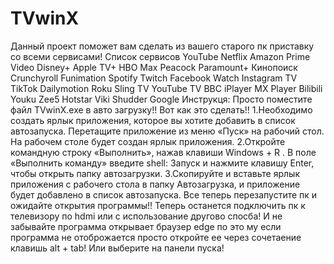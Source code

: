 # TVwinX
Данный проект поможет вам сделать из вашего старого пк приставку со всеми сервисами!
Список сервисов
YouTube
Netflix
Amazon Prime Video
Disney+
Apple TV+
HBO Max
Peacock
Paramount+
Кинопоиск
Crunchyroll
Funimation
Spotify
Twitch
Facebook Watch
Instagram TV
TikTok
Dailymotion
Roku
Sling TV
YouTube TV
BBC iPlayer
MX Player
Bilibili
Youku
Zee5
Hotstar
Viki
Shudder
Google
Инструкця:
Просто поместите файл TVwinX.exe в авто загрузку!!
Вот как это сделать!!
1.Необходимо создать ярлык приложения, которое вы хотите добавить в список автозапуска. Перетащите приложение из меню «Пуск» на рабочий стол. На рабочем столе будет создан ярлык приложения.
2.Откройте командную строку «Выполнить», нажав клавиши Windows + R . В поле «Выполнить команду» введите shell: Запуск и нажмите клавишу Enter, чтобы открыть папку автозагрузки.
3.Скопируйте и вставьте ярлык приложения с рабочего стола в папку Автозагрузка, и приложение будет добавлено в список автозапуска.
Все теперь перезапустите пк и ожидайте открытия программы!!
Теперь останется подключить пк к телевизору по hdmi или с использование другово спосба!
И не забывайте программа открывает браузер edge по это му если программа не отоброжается просто откройте ее через сочетаение клавишь alt + tab!
Или выберите на панели пуска!
